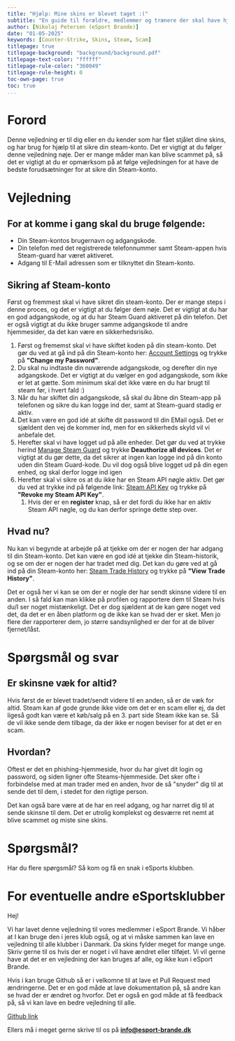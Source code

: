 ```yaml
---
title: "Hjælp: Mine skins er blevet taget :("
subtitle: "En guide til forældre, medlemmer og trænere der skal have hjælp efter man er blevet scammet i forbindelse med skins i Counter-Strike"
author: [Nikolaj Petersen (eSport Brande)]
date: "01-05-2025"
keywords: [Counter-Strike, Skins, Steam, Scam]
titlepage: true
titlepage-background: "background/background.pdf"
titlepage-text-color: "ffffff"
titlepage-rule-color: "360049"
titlepage-rule-height: 0
toc-own-page: true
toc: true
...
```

# Forord
Denne vejledning er til dig eller en du kender som har fået stjålet dine skins, og har brug for hjælp til at sikre din steam-konto. Det er vigtigt at du følger denne vejledning nøje. Der er mange måder man kan blive scammet på, så det er vigtigt at du er opmærksom på at følge vejledningen for at have de bedste forudsætninger for at sikre din Steam-konto.

# Vejledning
## For at komme i gang skal du bruge følgende:
- Din Steam-kontos brugernavn og adgangskode.
- Din telefon med det registrerede telefonnummer samt Steam-appen hvis Steam-guard har været aktiveret.
- Adgang til E-Mail adressen som er tilknyttet din Steam-konto.
  
## Sikring af Steam-konto
Først og fremmest skal vi have sikret din steam-konto. Der er mange steps i denne proces, og det er vigtigt at du følger dem nøje. Det er vigtigt at du har en god adgangskode, og at du har Steam Guard aktiveret på din telefon. Det er også vigtigt at du ikke bruger samme adgangskode til andre hjemmesider, da det kan være en sikkerhedsrisiko.

1. Først og frememst skal vi have skiftet koden på din steam-konto. Det gør du ved at gå ind på din Steam-konto her: [Account Settings](https://store.steampowered.com/account/) og trykke på **"Change my Password"**.
3. Du skal nu indtaste din nuværende adgangskode, og derefter din nye adgangskode. Det er vigtigt at du vælger en god adgangskode, som ikke er let at gætte. Som minimum skal det ikke være en du har brugt til steam før, i hvert fald :)
5. Når du har skiftet din adgangskode, så skal du åbne din Steam-app på telefonen og sikre du kan logge ind der, samt at Steam-guard stadig er aktiv.
6. Det kan være en god idé at skifte dit password til din EMail også. Det er sjældent den vej de kommer ind, men for en sikkerheds skyld vil vi anbefale det.
7. Herefter skal vi have logget ud på alle enheder. Det gør du ved at trykke herind [Manage Steam Guard](https://store.steampowered.com/twofactor/manage) og trykke **Deauthorize all devices**. Det er vigtigt at du gør dette, da det sikrer at ingen kan logge ind på din konto uden din Steam Guard-kode. Du vil dog også blive logget ud på din egen enhed, og skal derfor logge ind igen
8. Herefter skal vi sikre os at du ikke har en Steam API nøgle aktiv. Det gør du ved at trykke ind på følgende link: [Steam API Key](https://steamcommunity.com/dev/apikey) og trykke på **"Revoke my Steam API Key"**.
   1. Hvis der er en **register** knap, så er det fordi du ikke har en aktiv Steam API nøgle, og du kan derfor springe dette step over.

## Hvad nu?
Nu kan vi begynde at arbejde på at tjekke om der er nogen der har adgang til din Steam-konto. Det kan være en god idé at tjekke din Steam-historik, og se om der er nogen der har tradet med dig. Det kan du gøre ved at gå ind på din Steam-konto her: [Steam Trade History](https://steamcommunity.com/my/tradeoffers/sent) og trykke på **"View Trade History"**.

Det er også her vi kan se om der er nogle der har sendt skinsne videre til en anden. I så fald kan man klikke på profilen og rapportere dem til Steam hvis du/I ser noget mistænkeligt. Det er dog sjældent at de kan gøre noget ved det, da det er en åben platform og de ikke kan se hvad der er sket. Men jo flere der rapporterer dem, jo større sandsynlighed er der for at de bliver fjernet/låst.

# Spørgsmål og svar
## Er skinsne væk for altid?
Hvis først de er blevet tradet/sendt videre til en anden, så er de væk for altid. Steam kan af gode grunde ikke vide om det er en scam eller ej, da det ligeså godt kan være et køb/salg på en 3. part side Steam ikke kan se. Så de vil ikke sende dem tilbage, da der ikke er nogen beviser for at det er en scam.

## Hvordan?
Oftest er det en phishing-hjemmeside, hvor du har givet dit login og password, og siden ligner ofte Steams-hjemmeside. Det sker ofte i forbindelse med at man trader med en anden, hvor de så "snyder" dig til at sende det til dem, i stedet for den rigtige person.

Det kan også bare være at de har en reel adgang, og har narret dig til at sende skinsne til dem. Det er utrolig komplekst og desværre ret nemt at blive scammet og miste sine skins.

# Spørgsmål?
Har du flere spørgsmål? Så kom og få en snak i eSports klubben.

# For eventuelle andre eSportsklubber
Hej!

Vi har lavet denne vejledning til vores medlemmer i eSport Brande. Vi håber at I kan bruge den i jeres klub også, og at vi måske sammen kan lave en vejledning til alle klubber i Danmark. Da skins fylder meget for mange unge. Skriv gerne til os hvis der er noget i vil have ændret eller tilføjet. Vi vil gerne have at det er en vejledning der kan bruges af alle, og ikke kun i eSport Brande.

Hvis i kan bruge Github så er i velkomne til at lave et Pull Request med ændringerne. Det er en god måde at lave dokumentation på, så andre kan se hvad der er ændret og hvorfor. Det er også en god måde at få feedback på, så vi kan lave en bedre vejledning til alle.

[Github link](https://github.com/eSportBrande/docs)

Ellers må i meget gerne skrive til os på **info@esport-brande.dk**